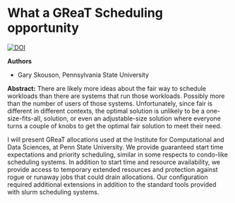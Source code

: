 # What a GReaT Scheduling opportunity

[![DOI](https://zenodo.org/badge/DOI/10.5281/zenodo.10223365.svg)](https://doi.org/10.5281/zenodo.10223365)

**Authors**
* Gary Skouson, Pennsylvania State University


**Abstract:**
There are likely more ideas about the fair way to schedule workloads than there are systems that run those workloads. Possibly more than the number of users of those systems. Unfortunately, since fair is different in different contexts, the optimal solution is unlikely to be a one-size-fits-all, solution, or even an adjustable-size solution where everyone turns a couple of knobs to get the optimal fair solution to meet their need.

I will present GReaT allocations used at the Institute for Computational and Data Sciences, at Penn State University. We provide guaranteed start time expectations and priority scheduling, similar in some respects to condo-like scheduling systems. In addition to start time and resource availability, we provide access to temporary extended resources and protection against rogue or runaway jobs that could drain allocations. Our configuration required additional extensions in addition to the standard tools provided with slurm scheduling systems.
